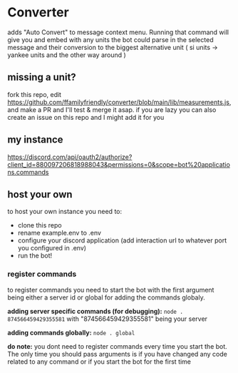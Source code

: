# Converter
adds "Auto Convert" to message context menu. Running that command will give you and embed with any units the bot could parse in the selected message and their conversion to the biggest alternative unit ( si units -> yankee units and the other way around )

## missing a unit?
fork this repo, edit https://github.com/ffamilyfriendly/converter/blob/main/lib/measurements.js, and make a PR and I'll test & merge it asap.
if you are lazy you can also create an issue on this repo and I might add it for you

## my instance
https://discord.com/api/oauth2/authorize?client_id=880097206818988043&permissions=0&scope=bot%20applications.commands

## host your own
to host your own instance you need to:
* clone this repo
* rename example.env to .env
* configure your discord application (add interaction url to whatever port you configured in .env)
* run the bot!
  
### register commands
to register commands you need to start the bot with the first argument being either a server id or global for adding the commands globaly.

**adding server specific commands (for debugging):**
`node . 874566459429355581` with "874566459429355581" being your server

**adding commands globally:**
`node . global`

**do note:**
you dont need to register commands every time you start the bot. The only time you should pass arguments is if you have changed any code related to any command or if you start the bot for the first time